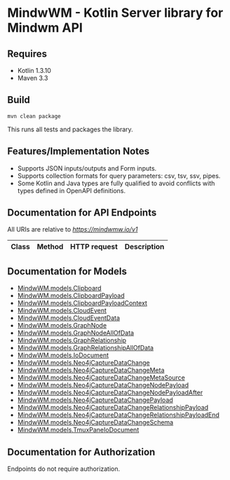 # MindwWM - Kotlin Server library for Mindwm API

## Requires

* Kotlin 1.3.10
* Maven 3.3

## Build

```
mvn clean package
```

This runs all tests and packages the library.

## Features/Implementation Notes

* Supports JSON inputs/outputs and Form inputs.
* Supports collection formats for query parameters: csv, tsv, ssv, pipes.
* Some Kotlin and Java types are fully qualified to avoid conflicts with types defined in OpenAPI definitions.

<a id="documentation-for-api-endpoints"></a>
## Documentation for API Endpoints

All URIs are relative to *https://mindwmw.io/v1*

Class | Method | HTTP request | Description
------------ | ------------- | ------------- | -------------


<a id="documentation-for-models"></a>
## Documentation for Models

 - [MindwWM.models.Clipboard](docs/Clipboard.md)
 - [MindwWM.models.ClipboardPayload](docs/ClipboardPayload.md)
 - [MindwWM.models.ClipboardPayloadContext](docs/ClipboardPayloadContext.md)
 - [MindwWM.models.CloudEvent](docs/CloudEvent.md)
 - [MindwWM.models.CloudEventData](docs/CloudEventData.md)
 - [MindwWM.models.GraphNode](docs/GraphNode.md)
 - [MindwWM.models.GraphNodeAllOfData](docs/GraphNodeAllOfData.md)
 - [MindwWM.models.GraphRelationship](docs/GraphRelationship.md)
 - [MindwWM.models.GraphRelationshipAllOfData](docs/GraphRelationshipAllOfData.md)
 - [MindwWM.models.IoDocument](docs/IoDocument.md)
 - [MindwWM.models.Neo4jCaptureDataChange](docs/Neo4jCaptureDataChange.md)
 - [MindwWM.models.Neo4jCaptureDataChangeMeta](docs/Neo4jCaptureDataChangeMeta.md)
 - [MindwWM.models.Neo4jCaptureDataChangeMetaSource](docs/Neo4jCaptureDataChangeMetaSource.md)
 - [MindwWM.models.Neo4jCaptureDataChangeNodePayload](docs/Neo4jCaptureDataChangeNodePayload.md)
 - [MindwWM.models.Neo4jCaptureDataChangeNodePayloadAfter](docs/Neo4jCaptureDataChangeNodePayloadAfter.md)
 - [MindwWM.models.Neo4jCaptureDataChangePayload](docs/Neo4jCaptureDataChangePayload.md)
 - [MindwWM.models.Neo4jCaptureDataChangeRelationshipPayload](docs/Neo4jCaptureDataChangeRelationshipPayload.md)
 - [MindwWM.models.Neo4jCaptureDataChangeRelationshipPayloadEnd](docs/Neo4jCaptureDataChangeRelationshipPayloadEnd.md)
 - [MindwWM.models.Neo4jCaptureDataChangeSchema](docs/Neo4jCaptureDataChangeSchema.md)
 - [MindwWM.models.TmuxPaneIoDocument](docs/TmuxPaneIoDocument.md)


<a id="documentation-for-authorization"></a>
## Documentation for Authorization

Endpoints do not require authorization.

